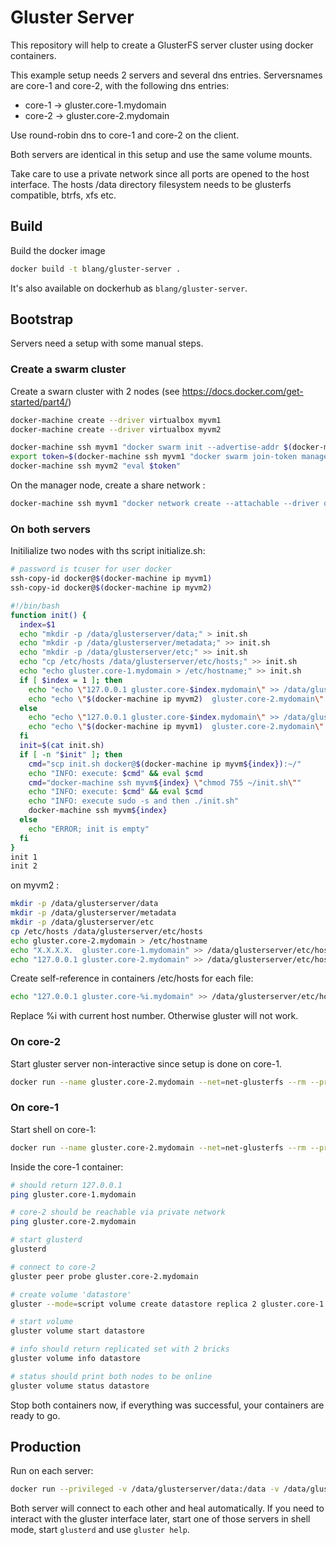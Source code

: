 # Gluster Server

This repository will help to create a GlusterFS server cluster using docker containers.

This example setup needs 2 servers and several dns entries. 
Serversnames are core-1 and core-2, with the following dns entries:
- core-1 -> gluster.core-1.mydomain
- core-2 -> gluster.core-2.mydomain

Use round-robin dns to core-1 and core-2 on the client.

Both servers are identical in this setup and use the same volume mounts.

Take care to use a private network since all ports are opened to the host interface.
The hosts /data directory filesystem needs to be glusterfs compatible, btrfs, xfs etc.

## Build

Build the docker image
```bash
docker build -t blang/gluster-server .
```

It's also available on dockerhub as `blang/gluster-server`.


## Bootstrap
Servers need a setup with some manual steps.

### Create a swarm cluster

Create a swarn cluster with 2 nodes (see https://docs.docker.com/get-started/part4/)

```bash
docker-machine create --driver virtualbox myvm1
docker-machine create --driver virtualbox myvm2
```
```bash
docker-machine ssh myvm1 "docker swarm init --advertise-addr $(docker-machine ip myvm1)"
export token=$(docker-machine ssh myvm1 "docker swarm join-token manager|grep token")
docker-machine ssh myvm2 "eval $token"
```

On the manager node, create a share network :
```bash
docker-machine ssh myvm1 "docker network create --attachable --driver overlay net-glusterfs"
```

### On both servers

Initilialize two nodes with ths script initialize.sh:

```bash
# password is tcuser for user docker
ssh-copy-id docker@$(docker-machine ip myvm1)
ssh-copy-id docker@$(docker-machine ip myvm2)
```


```bash
#!/bin/bash
function init() {
  index=$1
  echo "mkdir -p /data/glusterserver/data;" > init.sh
  echo "mkdir -p /data/glusterserver/metadata;" >> init.sh
  echo "mkdir -p /data/glusterserver/etc;" >> init.sh
  echo "cp /etc/hosts /data/glusterserver/etc/hosts;" >> init.sh
  echo "echo gluster.core-1.mydomain > /etc/hostname;" >> init.sh
  if [ $index = 1 ]; then
    echo "echo \"127.0.0.1 gluster.core-$index.mydomain\" >> /data/glusterserver/etc/hosts;" >> init.sh
    echo "echo \"$(docker-machine ip myvm2)  gluster.core-2.mydomain\" >> /data/glusterserver/etc/hosts;" >> init.sh
  else
    echo "echo \"127.0.0.1 gluster.core-$index.mydomain\" >> /data/glusterserver/etc/hosts;" >> init.sh
    echo "echo \"$(docker-machine ip myvm1)  gluster.core-2.mydomain\" >> /data/glusterserver/etc/hosts;" >> init.sh
  fi
  init=$(cat init.sh)
  if [ -n "$init" ]; then
    cmd="scp init.sh docker@$(docker-machine ip myvm${index}):~/"
    echo "INFO: execute: $cmd" && eval $cmd
    cmd="docker-machine ssh myvm${index} \"chmod 755 ~/init.sh\""
    echo "INFO: execute: $cmd" && eval $cmd
    echo "INFO: execute sudo -s and then ./init.sh"
    docker-machine ssh myvm${index}
  else
    echo "ERROR; init is empty"
  fi
}
init 1
init 2
```

on myvm2 :
```bash
mkdir -p /data/glusterserver/data
mkdir -p /data/glusterserver/metadata
mkdir -p /data/glusterserver/etc
cp /etc/hosts /data/glusterserver/etc/hosts
echo gluster.core-2.mydomain > /etc/hostname
echo "X.X.X.X.  gluster.core-1.mydomain" >> /data/glusterserver/etc/hosts
echo "127.0.0.1 gluster.core-2.mydomain" >> /data/glusterserver/etc/hosts
```

Create self-reference in containers /etc/hosts for each file:
```bash
echo "127.0.0.1 gluster.core-%i.mydomain" >> /data/glusterserver/etc/hosts
```
Replace %i with current host number. Otherwise gluster will not work.

### On core-2
Start gluster server non-interactive since setup is done on core-1.

```bash
docker run --name gluster.core-2.mydomain --net=net-glusterfs --rm --privileged -v /data/glusterserver/data:/data -v /data/glusterserver/metadata:/var/lib/glusterd -v /data/glusterserver/etc/hosts:/etc/hosts -p 24007:24007 -p 24009:24009 -p 49152:49152 blang/gluster-server
```

### On core-1
Start shell on core-1:
```bash
docker run --name gluster.core-2.mydomain --net=net-glusterfs --rm --privileged -v /data/glusterserver/data:/data -v /data/glusterserver/metadata:/var/lib/glusterd -v /data/glusterserver/etc/hosts:/etc/hosts -p 24007:24007 -p 24009:24009 -p 49152:49152 -i -t blang/gluster-server /bin/bash
```

Inside the core-1 container:
```bash
# should return 127.0.0.1
ping gluster.core-1.mydomain

# core-2 should be reachable via private network
ping gluster.core-2.mydomain

# start glusterd
glusterd

# connect to core-2
gluster peer probe gluster.core-2.mydomain

# create volume 'datastore'
gluster --mode=script volume create datastore replica 2 gluster.core-1.mydomain:/data/datastore gluster.core-2.mydomain:/data/datastore

# start volume
gluster volume start datastore

# info should return replicated set with 2 bricks
gluster volume info datastore

# status should print both nodes to be online 
gluster volume status datastore
```

Stop both containers now, if everything was successful, your containers are ready to go.

## Production
Run on each server:

```bash
docker run --privileged -v /data/glusterserver/data:/data -v /data/glusterserver/metadata:/var/lib/glusterd -v /data/glusterserver/etc/hosts:/etc/hosts -p 24007:24007 -p 24009:24009 -p 49152:49152 blang/gluster-server
```

Both server will connect to each other and heal automatically.
If you need to interact with the gluster interface later, start one of those servers in shell mode, start `glusterd` and use `gluster help`.
